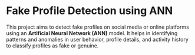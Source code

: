 # Fake Profile Detection using ANN

This project aims to detect fake profiles on social media or online platforms using an **Artificial Neural Network (ANN)** model. It helps in identifying patterns and anomalies in user behavior, profile details, and activity history to classify profiles as fake or genuine.
